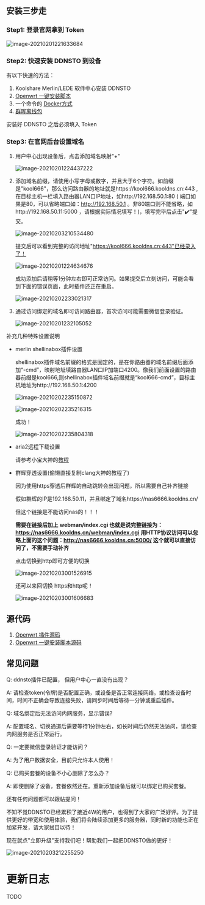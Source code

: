 ## 安装三步走

### Step1: 登录官网拿到 Token

   ![image-20210201221633684](./koolshare_merlin/image-20210201221633684.png)

### Step2: 快速安装 DDNSTO 到设备

有以下快速的方法：

1. Koolshare Merlin/LEDE 软件中心安装 DDNSTO
2. [Openwrt 一键安装脚本](https://firmware.koolshare.cn/binary/ddnsto/openwrt/)
3. 一个命令的 [Docker方式](https://github.com/linkease/docker_ddnsto)
4. [群晖离线包](https://firmware.koolshare.cn/binary/ddnsto/synology/)

安装好 DDNSTO 之后必须填入 Token

### Step3: 在官网后台设置域名

1. 用户中心出现设备后，点击添加域名映射"+"

   ![image-20210201224437222](./koolshare_merlin/image-20210201224437222.png)

2. 添加域名前缀，请使用小写字母或数字，并且大于6个字符。如前缀是"kool666"，那么访问路由器的地址就是https://kool666.kooldns.cn:443 ,在目标主机一栏填入路由器LAN口IP地址，如http://192.168.50.1:80 ( 端口如果是80，可以省略端口如：http://192.168.50.1 。非80端口则不能省略，如http://192.168.50.11:5000 ，请根据实际情况填写！)，填写完毕后点击"✔️"提交。

   ![image-20210203210534480](./koolshare_merlin/image-20210203210534480.png)

   提交后可以看到完整的访问地址"https://kool666.kooldns.cn:443"已经录入了！

   ![image-20210201224634676](./koolshare_merlin/image-20210201224634676.png)

   成功添加后请稍等1分钟左右即可正常访问。如果提交后立刻访问，可能会看到下面的错误页面，此时插件还正在重启。

   ![image-20210202233021317](./koolshare_merlin/image-20210202233021317.png)

3. 通过访问绑定的域名即可访问路由器，首次访问可能需要微信登录验证。

   ![image-20210201232105052](./koolshare_merlin/image-20210201232105052.png)


补充几种特殊设置说明

- merlin shellinabox插件设置

  shellinabox插件域名前缀的格式是固定的，是在你路由器的域名前缀后面添加“-cmd”，映射地址填路由器LAN口IP加端口4200。像我们前面设置的路由器前缀是kool666,则shellinabox插件域名前缀就是“kool666-cmd”，目标主机地址为http://192.168.50.1:4200

  ![image-20210202235150872](./koolshare_merlin/image-20210202235150872.png)

  ![image-20210202235216315](./koolshare_merlin/image-20210202235216315.png)

  成功！

  ![image-20210202235804318](./koolshare_merlin/image-20210202235804318.png)

- aria2远程下载设置

  请参考小宝大神的[教程](https://koolshare.cn/thread-144886-1-1.html)

- 群辉穿透设置(偷懒直接复制clang大神的教程了)

  因为使用https穿透后群辉的自动跳转会出现问题，所以需要自己补齐链接

  假如群辉的IP是192.168.50.11，并且绑定了域名https://nas6666.kooldns.cn/

  但这个链接是不能访问nas的！！！
  

  **需要在链接后加上** **webman/index.cgi 也就是说完整链接为：**
  **https://nas6666.kooldns.cn/webman/index.cgi**
  **用HTTP协议访问可以忽略上面的这个问题：http://nas6666.kooldns.cn:5000/ 这个就可以直接访问了，不需要手动补齐**

  点击切换到http即可方便的切换

  ![image-20210203001526915](./koolshare_merlin/image-20210203001526915.png)

  还可以来回切换 https和http呢！

  ![image-20210203001606683](./koolshare_merlin/image-20210203001606683.png)

## 源代码

1. [Openwrt 插件源码](https://github.com/linkease/ddnsto-openwrt) 
2. [Openwrt 一键安装脚本源码](https://github.com/linkease/ddnsto_all_in_one_script)

## 常见问题

Q: ddnsto插件已配置， 但用户中心一直没有出现？

A: 请检查token(令牌)是否配置正确，或设备是否正常连接网络。或检查设备时间，时间不正确会导致连接失败，请同步时间后等待一分钟或重启插件。



Q: 域名绑定后无法访问内网服务，显示错误?

A: 配置域名、切换通道后需要等待1分钟左右，如长时间后仍然无法访问，请检查内网服务是否正常运行。



Q: 一定要微信登录验证才能访问？

A: 为了用户数据安全，目前只允许本人使用！



Q: 已购买套餐的设备不小心删除了怎么办？

A: 即使删除了设备，套餐依然还在。重新添加设备后就可以绑定已购买套餐。



还有任何问题都可以跟帖提问！





不知不觉DDNSTO已经累积了接近4W的用户，也得到了大家的广泛好评。为了提供更好的带宽和使用体验，我们将会陆续添加更多的服务器，同时新的功能也正在加紧开发，请大家拭目以待！

现在就点"立即升级"支持我们吧！帮助我们一起把DDNSTO做的更好！

![image-20210203212255250](./synology/image-20210203212255250.png)

# 更新日志

TODO

